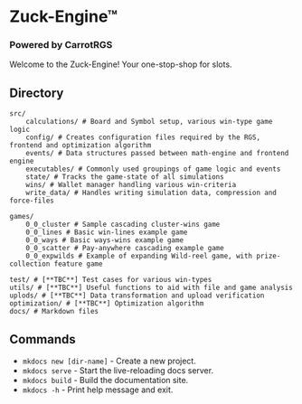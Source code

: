 # Zuck-Engine&trade;
### Powered by **CarrotRGS**

Welcome to the Zuck-Engine!
Your one-stop-shop for slots.


## Directory
    src/ 
        calculations/ # Board and Symbol setup, various win-type game logic
        config/ # Creates configuration files required by the RGS, frontend and optimization algorithm
        events/ # Data structures passed between math-engine and frontend engine
        executables/ # Commonly used groupings of game logic and events
        state/ # Tracks the game-state of all simulations 
        wins/ # Wallet manager handling various win-criteria
        write_data/ # Handles writing simulation data, compression and force-files

    games/
        0_0_cluster # Sample cascading cluster-wins game
        0_0_lines # Basic win-lines example game
        0_0_ways # Basic ways-wins example game
        0_0_scatter # Pay-anywhere cascading example game
        0_0_expwilds # Example of expanding Wild-reel game, with prize-collection feature game

    test/ # [**TBC**] Test cases for various win-types
    utils/ # [**TBC**] Useful functions to aid with file and game analysis
    uplods/ # [**TBC**] Data transformation and upload verification
    optimization/ # [**TBC**] Optimization algorithm
    docs/ # Markdown files


## Commands
* `mkdocs new [dir-name]` - Create a new project.
* `mkdocs serve` - Start the live-reloading docs server.
* `mkdocs build` - Build the documentation site.
* `mkdocs -h` - Print help message and exit.